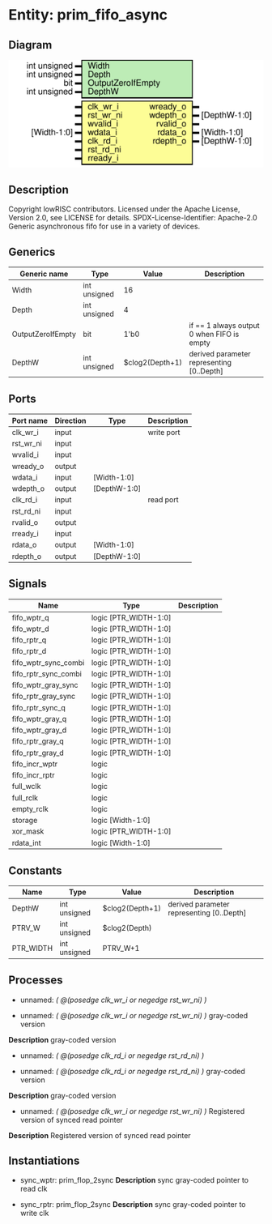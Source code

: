 # Entity: prim_fifo_async
## Diagram
![Diagram](prim_fifo_async.svg "Diagram")
## Description
Copyright lowRISC contributors.
 Licensed under the Apache License, Version 2.0, see LICENSE for details.
 SPDX-License-Identifier: Apache-2.0
 Generic asynchronous fifo for use in a variety of devices.
 
## Generics
| Generic name      | Type         | Value           | Description                                |
| ----------------- | ------------ | --------------- | ------------------------------------------ |
| Width             | int unsigned | 16              |                                            |
| Depth             | int unsigned | 4               |                                            |
| OutputZeroIfEmpty | bit          | 1'b0            | if == 1 always output 0 when FIFO is empty |
| DepthW            | int unsigned | $clog2(Depth+1) | derived parameter representing [0..Depth]  |
## Ports
| Port name | Direction | Type         | Description |
| --------- | --------- | ------------ | ----------- |
| clk_wr_i  | input     |              | write port  |
| rst_wr_ni | input     |              |             |
| wvalid_i  | input     |              |             |
| wready_o  | output    |              |             |
| wdata_i   | input     | [Width-1:0]  |             |
| wdepth_o  | output    | [DepthW-1:0] |             |
| clk_rd_i  | input     |              | read port   |
| rst_rd_ni | input     |              |             |
| rvalid_o  | output    |              |             |
| rready_i  | input     |              |             |
| rdata_o   | output    | [Width-1:0]  |             |
| rdepth_o  | output    | [DepthW-1:0] |             |
## Signals
| Name                 | Type                  | Description |
| -------------------- | --------------------- | ----------- |
| fifo_wptr_q          | logic [PTR_WIDTH-1:0] |             |
| fifo_wptr_d          | logic [PTR_WIDTH-1:0] |             |
| fifo_rptr_q          | logic [PTR_WIDTH-1:0] |             |
| fifo_rptr_d          | logic [PTR_WIDTH-1:0] |             |
| fifo_wptr_sync_combi | logic [PTR_WIDTH-1:0] |             |
| fifo_rptr_sync_combi | logic [PTR_WIDTH-1:0] |             |
| fifo_wptr_gray_sync  | logic [PTR_WIDTH-1:0] |             |
| fifo_rptr_gray_sync  | logic [PTR_WIDTH-1:0] |             |
| fifo_rptr_sync_q     | logic [PTR_WIDTH-1:0] |             |
| fifo_wptr_gray_q     | logic [PTR_WIDTH-1:0] |             |
| fifo_wptr_gray_d     | logic [PTR_WIDTH-1:0] |             |
| fifo_rptr_gray_q     | logic [PTR_WIDTH-1:0] |             |
| fifo_rptr_gray_d     | logic [PTR_WIDTH-1:0] |             |
| fifo_incr_wptr       | logic                 |             |
| fifo_incr_rptr       | logic                 |             |
| full_wclk            | logic                 |             |
| full_rclk            | logic                 |             |
| empty_rclk           | logic                 |             |
| storage              | logic [Width-1:0]     |             |
| xor_mask             | logic [PTR_WIDTH-1:0] |             |
| rdata_int            | logic [Width-1:0]     |             |
## Constants
| Name      | Type         | Value           | Description                               |
| --------- | ------------ | --------------- | ----------------------------------------- |
| DepthW    | int unsigned | $clog2(Depth+1) | derived parameter representing [0..Depth] |
| PTRV_W    | int unsigned | $clog2(Depth)   |                                           |
| PTR_WIDTH | int unsigned | PTRV_W+1        |                                           |
## Processes
- unnamed: _( @(posedge clk_wr_i or negedge rst_wr_ni) )_

- unnamed: _( @(posedge clk_wr_i or negedge rst_wr_ni) )_
gray-coded version

**Description**
gray-coded version

- unnamed: _( @(posedge clk_rd_i or negedge rst_rd_ni) )_

- unnamed: _( @(posedge clk_rd_i or negedge rst_rd_ni) )_
gray-coded version

**Description**
gray-coded version

- unnamed: _( @(posedge clk_wr_i or negedge rst_wr_ni) )_
Registered version of synced read pointer

**Description**
Registered version of synced read pointer

## Instantiations
- sync_wptr: prim_flop_2sync
**Description**
sync gray-coded pointer to read clk

- sync_rptr: prim_flop_2sync
**Description**
sync gray-coded pointer to write clk

